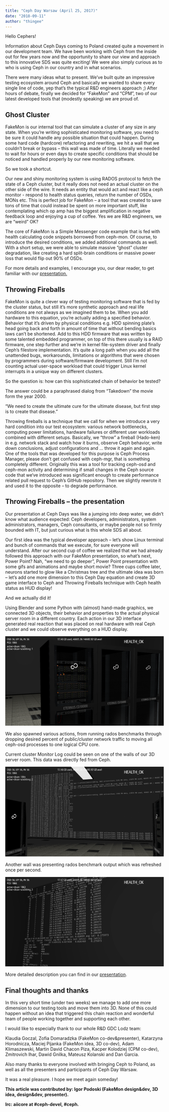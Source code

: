 ```yaml
---
title: "Ceph Day Warsaw (April 25, 2017)"
date: "2018-09-11"
author: "thingee"
---
```


Hello Cephers!

Information about Ceph Days coming to Poland created quite a movement in our development team. We have been working with Ceph from the inside out for few years now and the opportunity to share our view and approach to this innovative SDS was quite exciting! We were also simply curious as to who is using Ceph in our country and in what scenarios.

There were many ideas what to present. We’ve built quite an impressive testing ecosystem around Ceph and basically we wanted to share every single line of code, yep that’s the typical R&D engineers approach ;) After hours of debate, finally we decided for “FakeMon” and “CPM”, two of our latest developed tools that (modestly speaking) we are proud of.

## **Ghost Cluster**

FakeMon is our internal tool that can simulate a cluster of any size in any state. When you’re writing sophisticated monitoring software, you need to be sure it could handle any possible situation that could happen. During some hard code (hardcore) refactoring and rewriting, we hit a wall that we couldn’t break or bypass – this wall was made of time. Literally we needed to wait for hours or even days to create specific conditions that should be noticed and handled properly by our new monitoring software.

So we took a shortcut.

Our new and shiny monitoring system is using RADOS protocol to fetch the state of a Ceph cluster, but it really does not need an actual cluster on the other side of the wire. It needs an entity that would act and react like a ceph monitor - respond to health status queries, return the number of OSDs, MONs etc. This is perfect job for FakeMon – a tool that was created to save tons of time that could instead be spent on more important stuff, like contemplating which op amp has the biggest amplification in negative feedback loop and enjoying a cup of coffee. Yes we are R&D engineers, we are “weird” OK?

The core of FakeMon is a Simple Messenger code example that is fed with health calculating code snippets borrowed from ceph-mon. Of course, to introduce the desired conditions, we added additional commands as well. With a short setup, we were able to simulate massive “ghost” cluster degradation, like creating a hard split-brain conditions or massive power loss that would flip out 90% of OSDs.

For more details and examples, I encourage you, our dear reader, to get familiar with our [presentation.](http://ceph.com/wp-content/uploads/2018/07/Ghost_Cluster_and_Throwing_Fireballs.pdf)

## **Throwing Fireballs**

FakeMon is quite a clever way of testing monitoring software that is fed by the cluster status, but still it’s more synthetic approach and real life conditions are not always as we imagined them to be. When you add hardware to this equation, you’re actually adding a specified behavior. Behavior that it’s driven by physical conditions e.g. HDD spinning plate’s head going back and forth in amount of time that without bending basics laws can’t be shortened. Add to this HDD firmware that was written by some talented embedded programmer, on top of this there usually is a RAID firmware, one step further and we’re in kernel file-system driver and finally Ceph’s filestore implementation. It’s quite a long path when you add all the unattended bugs, workarounds, limitations or algorithms that were chosen by programmers during software/firmware development. Still I’m not counting actual user-space workload that could trigger Linux kernel interrupts in a unique way on different clusters.

So the question is: how can this sophisticated chain of behavior be tested?

The answer could be a paraphrased dialog from “Takedown” the movie form the year 2000.

“We need to create the ultimate cure for the ultimate disease, but first step is to create that disease.”

Throwing fireballs is a technique that we call for when we introduce a very hard condition into our test ecosystem: various network bottlenecks, computing power limitations, hardware failures or different user workloads combined with different setups. Basically, we “throw” a fireball (Hado-ken) in e.g. network stack and watch how it burns, observe Ceph behavior, write down conclusions, adjust configurations and … throw it again and again. One of the tools that was developed for this purpose is Ceph Process Manager, please don’t get confused with ceph-mgr, that is something completely different. Originally this was a tool for tracking ceph-osd and ceph-mon activity and determining if small changes in the Ceph source code that we‘ve introduced was significant enough to create performance related pull request to Ceph’s GitHub repository. Then we slightly rewrote it and used it to the opposite – to degrade performance.

## **Throwing Fireballs – the presentation**

Our presentation at Ceph Days was like a jumping into deep water, we didn’t know what audience expected: Ceph developers, administrators, system administrators, managers, Ceph consultants, or maybe people not so firmly bounded with IT, but just curious what is this whole SDS all about.

Our first idea was the typical developer approach – let’s show Linux terminal and bunch of commands that we execute, for sure everyone will understand. After our second cup of coffee we realized that we had already followed this approach with our FakeMon presentation, so what’s next, Power Point? Nah, “we need to go deeper”, Power Point presentation with some gifs and animations and maybe short movie? Three cups coffee later, neurons started to glow like a Christmas tree and the ultimate idea was born – let’s add one more dimension to this Ceph Day equation and create 3D game interface to Ceph and Throwing Fireballs technique with Ceph health status as HUD display!

And we actually did it!

Using Blender and some Python with (almost) hand-made graphics, we connected 3D objects, their behavior and properties to the actual physical server room in a different country. Each action in our 3D interface generated real reaction that was placed on real hardware with real Ceph cluster and we could observe everything on a HUD display.

[![](images/EMBEDDED_PICTURE_OF_HUD_DISPLAY-1024x576.png)](http://ceph.com/wp-content/uploads/2018/09/EMBEDDED_PICTURE_OF_HUD_DISPLAY.png)

We also spawned various actions, from running rados benchmarks through dropping desired percent of public/cluster network traffic to moving all ceph-osd processes to one logical CPU core.

Current cluster Monitor Log could be seen on one of the walls of our 3D server room. This data was directly fed from Ceph.

[![](images/EMBEDDED_PICTURE_OF_CLUSTER_MONITOR_LOG_WALL-1024x576.png)](http://ceph.com/wp-content/uploads/2018/09/EMBEDDED_PICTURE_OF_CLUSTER_MONITOR_LOG_WALL.png)

Another wall was presenting rados benchmark output which was refreshed once per second.

**[![](images/EMBEDDED_PICTURE_OF_RADOS_BENCHMARK_OUTPUT-1024x576.png)](http://ceph.com/wp-content/uploads/2018/09/EMBEDDED_PICTURE_OF_RADOS_BENCHMARK_OUTPUT.png)**

More detailed description you can find in our [presentation](http://ceph.com/wp-content/uploads/2018/07/Ghost_Cluster_and_Throwing_Fireballs.pdf).

## **Final thoughts and thanks**

In this very short time (under two weeks) we manage to add one more dimension to our testing tools and move them into 3D. None of this could happen without an idea that triggered this chain reaction and wonderful team of people working together and supporting each other.

I would like to especially thank to our whole R&D GDC Lodz team:

Klaudia Goczal, Zofia Domaradzka (FakeMon co-dev&presenter), Katarzyna Horodnicza, Maciej Pijanka (FakeMon idea, 3D co-dev), Adam Klimaszewski, Martin David Chacon Piza, Kacper Kolodziej (CPM co-dev), Zmitrovich Ihar, Dawid Gnilka, Mateusz Kolanski and Dan Garcia.

Also many thanks to everyone involved with bringing Ceph to Poland, as well as all the presenters and participants of Ceph Day Warsaw.

It was a real pleasure. I hope we meet again someday!

**This article was contributed by: Igor Podoski (FakeMon design&dev, 3D idea, design&dev, presenter).**

**Irc: aiicore at #ceph-devel, #ceph.**
